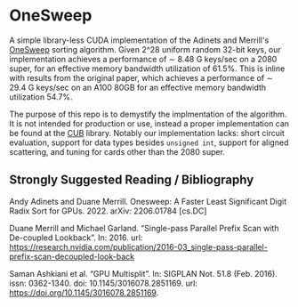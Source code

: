 # OneSweep
A simple library-less CUDA implementation of the Adinets and Merrill's [OneSweep](https://arxiv.org/abs/2206.01784) sorting algorithm. Given 2^28 uniform random 32-bit keys, our implementation achieves a performance of $\sim$ 8.48 G keys/sec on a 2080 super, for an effective memory bandwidth utilization of 61.5%. This is inline with results from the original paper, which achieves a performance of $\sim$ 29.4 G keys/sec on an A100 80GB for an effective memory bandwidth utilization 54.7%.

The purpose of this repo is to demystify the implmentation of the algorithm. It is not intended for production or use, instead a proper implementation can be found at the [CUB](https://github.com/NVIDIA/cub) library. Notably our implementation lacks: short circuit evaluation, support for data types besides `unsigned int`, support for aligned scattering, and tuning for cards other than the 2080 super.

## Strongly Suggested Reading / Bibliography 
Andy Adinets and Duane Merrill. Onesweep: A Faster Least Significant Digit Radix Sort for GPUs. 2022. arXiv: 2206.01784 [cs.DC]

Duane Merrill and Michael Garland. “Single-pass Parallel Prefix Scan with De-coupled Lookback”. In: 2016. url: https://research.nvidia.com/publication/2016-03_single-pass-parallel-prefix-scan-decoupled-look-back

Saman Ashkiani et al. “GPU Multisplit”. In: SIGPLAN Not. 51.8 (Feb. 2016). issn: 0362-1340. doi: 10.1145/3016078.2851169. url: https://doi.org/10.1145/3016078.2851169.
